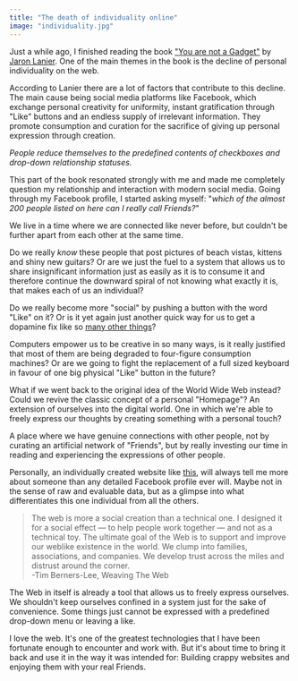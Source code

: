 ```yaml
---
title: "The death of individuality online"
image: "individuality.jpg"
---
```

Just a while ago, I finished reading the book ["You are not a Gadget"][1] by [Jaron Lanier][2]. One of the main themes in the book is the decline of personal individuality on the web.

According to Lanier there are a lot of factors that contribute to this decline. The main cause being social media platforms like Facebook, which exchange personal creativity for uniformity, instant gratification through "Like" buttons and an endless supply of irrelevant information. They promote consumption and curation for the sacrifice of giving up personal expression through creation. 

*People reduce themselves to the predefined contents of checkboxes and drop-down relationship statuses.*

This part of the book resonated strongly with me and made me completely question my relationship and interaction with modern social media. 
Going through my Facebook profile, I started asking myself: "*which of the almost 200 people listed on here can I really call Friends?*"
 
We live in a time where we are connected like never before, but couldn't be further apart from each other at the same time.

Do we really *know* these people that post pictures of beach vistas, kittens and shiny new guitars? Or are we just the fuel to a system that allows us to share insignificant information just as easily as it is to consume it and therefore continue the downward spiral of not knowing what exactly it is, that makes each of us an individual?

Do we really become more "social" by pushing a button with the word "Like" on it? Or is it yet again just another quick way for us to get a dopamine fix like so [many other things][3]?

Computers empower us to be creative in so many ways, is it really justified that most of them are being degraded to four-figure consumption machines? Or are we going to fight the replacement of a full sized keyboard in favour of one big physical "Like" button in the future?

What if we went back to the original idea of the World Wide Web instead? Could we revive the classic concept of a personal "Homepage"? An extension of ourselves into the digital world. One in which we're able to freely express our thoughts by creating something with a personal touch?

A place where we have genuine connections with other people, not by curating an artificial network of "Friends", but by really investing our time in reading and experiencing the expressions of other people. 

Personally, an individually created website like [this][4], will always tell me more about someone than any detailed Facebook profile ever will. Maybe not in the sense of raw and evaluable data, but as a glimpse into what differentiates this one individual from all the others.

> The web is more a social creation than a technical one. I designed it for a social effect — to help people work together — and not as a technical toy. The ultimate goal of the Web is to support and improve our weblike existence in the world. We clump into families, associations, and companies. We develop trust across the miles and distrust around the corner.  
>	 -Tim Berners-Lee, Weaving The Web
	
The Web in itself is already a tool that allows us to freely express ourselves. We shouldn't keep ourselves confined in a system just for the sake of convenience. Some things just cannot be expressed with a predefined drop-down menu or leaving a like.

I love the web. It's one of the greatest technologies that I have been fortunate enough to encounter and work with. But it's about time to bring it back and use it in the way it was intended for: Building crappy websites and enjoying them with your real Friends.

[1]:	https://www.goodreads.com/book/show/6683549-you-are-not-a-gadget
[2]:	https://www.goodreads.com/author/show/3010868.Jaron_Lanier
[3]:	https://www.youtube.com/watch?v=wSF82AwSDiU
[4]:	http://danielpuglisi.com
